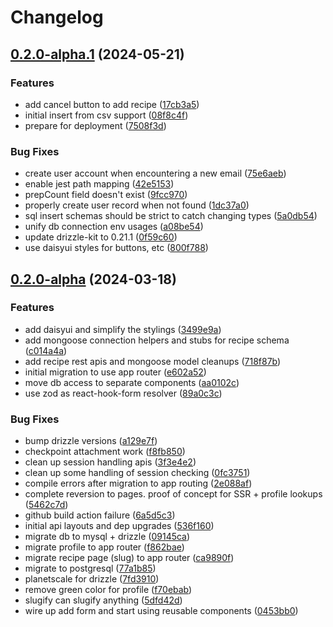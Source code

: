 # Changelog

## [0.2.0-alpha.1](https://github.com/bensandee/dinnermix/compare/dinnermix-v0.2.0-alpha...dinnermix-v0.2.0-alpha.1) (2024-05-21)


### Features

* add cancel button to add recipe ([17cb3a5](https://github.com/bensandee/dinnermix/commit/17cb3a587717d01e8a42535237bfcde3c9552f21))
* initial insert from csv support ([08f8c4f](https://github.com/bensandee/dinnermix/commit/08f8c4fb55d96bd892ce454dcd2e9ea4c6e78943))
* prepare for deployment ([7508f3d](https://github.com/bensandee/dinnermix/commit/7508f3d6634b25521fe91cd1fee4c75a0c0a99a2))


### Bug Fixes

* create user account when encountering a new email ([75e6aeb](https://github.com/bensandee/dinnermix/commit/75e6aeb38627782f9d4e440a037291e93e09ffd0))
* enable jest path mapping ([42e5153](https://github.com/bensandee/dinnermix/commit/42e5153f1d7a10248e46adf2a10d9f06f67bb8d5))
* prepCount field doesn't exist ([9fcc970](https://github.com/bensandee/dinnermix/commit/9fcc97090d18979ad482e163e112a78041091326))
* properly create user record when not found ([1dc37a0](https://github.com/bensandee/dinnermix/commit/1dc37a0a28f57b2e12b46dac9839cf00d5ef7534))
* sql insert schemas should be strict to catch changing types ([5a0db54](https://github.com/bensandee/dinnermix/commit/5a0db549e46bcb8dbc61737b9643938ea35bfa11))
* unify db connection env usages ([a08be54](https://github.com/bensandee/dinnermix/commit/a08be549dab0a256392acaab68457486a212be7b))
* update drizzle-kit to 0.21.1 ([0f59c60](https://github.com/bensandee/dinnermix/commit/0f59c60aecc63dcfb7769cc3ba43250ec516f9a2))
* use daisyui styles for buttons, etc ([800f788](https://github.com/bensandee/dinnermix/commit/800f788827077ef2e80ffb9481574a0e313f5bb5))

## [0.2.0-alpha](https://github.com/bensandee/dinnermix/compare/dinnermix-v0.1.0...dinnermix-v0.2.0-alpha) (2024-03-18)


### Features

* add daisyui and simplify the stylings ([3499e9a](https://github.com/bensandee/dinnermix/commit/3499e9a7ebde273370127f233ad85b0434bd671e))
* add mongoose connection helpers and stubs for recipe schema ([c014a4a](https://github.com/bensandee/dinnermix/commit/c014a4acc5c9e3d65f0fbe23a32ace73e9b56108))
* add recipe rest apis and mongoose model cleanups ([718f87b](https://github.com/bensandee/dinnermix/commit/718f87befd7e4f43cfc54b65303c9bddaf1d4784))
* initial migration to use app router ([e602a52](https://github.com/bensandee/dinnermix/commit/e602a523b00d25d36dda61a74601bad73117d58c))
* move db access to separate components ([aa0102c](https://github.com/bensandee/dinnermix/commit/aa0102c16da33dee905b8f0d65ddd81cf9115c81))
* use zod as react-hook-form resolver ([89a0c3c](https://github.com/bensandee/dinnermix/commit/89a0c3c53762ee6d26eacb99c374668ab21dbb9d))


### Bug Fixes

* bump drizzle versions ([a129e7f](https://github.com/bensandee/dinnermix/commit/a129e7f3c2da9d4e77df8f2a2290c7e61153215f))
* checkpoint attachment work ([f8fb850](https://github.com/bensandee/dinnermix/commit/f8fb8509410262782ac855168323b4b317fccb8c))
* clean up session handling apis ([3f3e4e2](https://github.com/bensandee/dinnermix/commit/3f3e4e275c46e1037a1f8ff55d83d634999778e1))
* clean up some handling of session checking ([0fc3751](https://github.com/bensandee/dinnermix/commit/0fc37517c840acba4457bd8eaec3ae6d9f8a3690))
* compile errors after migration to app routing ([2e088af](https://github.com/bensandee/dinnermix/commit/2e088af86e5e0174ff7a6ae4034ee174c8fdae68))
* complete reversion to pages. proof of concept for SSR + profile lookups ([5462c7d](https://github.com/bensandee/dinnermix/commit/5462c7dd8ab58f5be7148ab00f8db58ffe893936))
* github build action failure ([6a5d5c3](https://github.com/bensandee/dinnermix/commit/6a5d5c3b8a9387b4caff452801365c2fce515166))
* initial api layouts and dep upgrades ([536f160](https://github.com/bensandee/dinnermix/commit/536f160744e2e57781392e5069a7cd188434ed90))
* migrate db to mysql + drizzle ([09145ca](https://github.com/bensandee/dinnermix/commit/09145ca438b75105ac65fe40eb72eeb851ec7b82))
* migrate profile to app router ([f862bae](https://github.com/bensandee/dinnermix/commit/f862bae54d63dbca3312608576ec1b5475cdff95))
* migrate recipe page (slug) to app router ([ca9890f](https://github.com/bensandee/dinnermix/commit/ca9890fbded7d9246fe3f80225404de6f67ad1f5))
* migrate to postgresql ([77a1b85](https://github.com/bensandee/dinnermix/commit/77a1b8522b33cec4a4d4f2bc112a0268a2dcb961))
* planetscale for drizzle ([7fd3910](https://github.com/bensandee/dinnermix/commit/7fd391032e282eec360f80f5db176299ca760835))
* remove green color for profile ([f70ebab](https://github.com/bensandee/dinnermix/commit/f70ebabb92f0738ab9f6df3dfac0ecd8b2287573))
* slugify can slugify anything ([5dfd42d](https://github.com/bensandee/dinnermix/commit/5dfd42d0a0247681437b18377da6a556e671ecb2))
* wire up add form and start using reusable components ([0453bb0](https://github.com/bensandee/dinnermix/commit/0453bb001cd2920a12bd52ac75c5646ff2c609e4))
